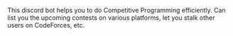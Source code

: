 This discord bot helps you to do Competitive Programming efficiently. Can list you the upcoming contests on various platforms, let you stalk other users on CodeForces, etc.